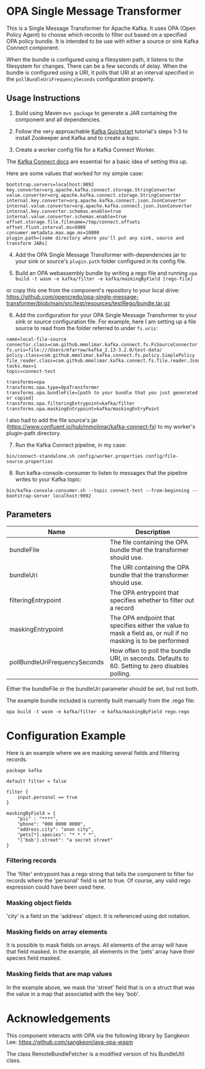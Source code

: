 # OPA Single Message Transformer

This is a Single Message Transformer for Apache Kafka.
It uses OPA (Open Policy Agent) to choose which records to filter out based on a specified OPA policy bundle.
It is intended to be use with either a source or sink Kafka Connect component.

When the bundle is configured using a filesystem path, it listens to the filesystem for changes.  There can be a few seconds of delay.
When the bundle is configured using a URI, it polls that URI at an interval specified in the `pollBundleUriFrequencySeconds` configuration property.

## Usage Instructions

1. Build using Maven `mvn package` to generate a JAR containing the component and all dependencies.

2. Follow the very approachable [Kafka Quickstart](https://kafka.apache.org/quickstart) tutorial's steps 1-3 to install Zookeeper and Kafka and to create a topic.  

3. Create a worker config file for a Kafka Connect Worker.

The [Kafka Connect docs](https://docs.confluent.io/home/connect/self-managed/userguide.html) are essential for a basic idea of setting this up.

Here are some values that worked for my simple case:
```
bootstrap.servers=localhost:9092
key.converter=org.apache.kafka.connect.storage.StringConverter
value.converter=org.apache.kafka.connect.storage.StringConverter
internal.key.converter=org.apache.kafka.connect.json.JsonConverter
internal.value.converter=org.apache.kafka.connect.json.JsonConverter
internal.key.converter.schemas.enable=true
internal.value.converter.schemas.enable=true
offset.storage.file.filename=/tmp/connect.offsets
offset.flush.interval.ms=5000
consumer.metadata.max.age.ms=10000
plugin.path=[some directory where you'll put any sink, source and transform JARs]
```

4. Add the OPA Single Message Transformer with-dependencies jar to your sink or source's `plugin.path` folder configured in its config file.


5. Build an OPA webassembly bundle by writing a rego file and running ```opa build -t wasm -e kafka/filter -e kafka/maskingByField [rego-file] ``` 

or copy this one from the component's repository to your local drive:
https://github.com/opencredo/opa-single-message-transformer/blob/main/src/test/resources/testRego/bundle.tar.gz


6. Add the configuration for your OPA Single Message Transformer to your sink or source configuration file.  For example, here I am setting up a file source to read from the folder referred to under `fs.uris`:

```
name=local-file-source
connector.class=com.github.mmolimar.kafka.connect.fs.FsSourceConnector
fs.uris=file:///Users/mfarrow/kafka_2.13-3.2.0/test-data/
policy.class=com.github.mmolimar.kafka.connect.fs.policy.SimplePolicy
file_reader.class=com.github.mmolimar.kafka.connect.fs.file.reader.JsonFileReader
tasks.max=1
topic=connect-test

transforms=opa
transforms.opa.type=OpaTransformer
transforms.opa.bundleFile=[path to your bundle that you just generated or copied]
transforms.opa.filteringEntrypoint=kafka/filter
transforms.opa.maskingEntrypoint=kafka/maskingEntryPoint
```

I also had to add the file source's jar (https://www.confluent.io/hub/mmolimar/kafka-connect-fs) to my worker's plugin-path directory.


7. Run the Kafka Connect pipeline, in my case:
```
bin/connect-standalone.sh config/worker.properties config/file-source.properties
```


8. Run kafka-console-consumer to listen to messages that the pipeline writes to your Kafka topic: 
```
bin/kafka-console-consumer.sh --topic connect-test --from-beginning --bootstrap-server localhost:9092
```

## Parameters

| Name                          | Description                                                                                                   |
|-------------------------------|---------------------------------------------------------------------------------------------------------------|
| bundleFile                    | The file containing the OPA bundle that the transformer should use.                                           |
| bundleUri                     | The URI containing the OPA bundle that the transformer should use.                                            |
| filteringEntrypoint           | The OPA entrypoint that specifies whether to filter out a record                                              |
| maskingEntrypoint             | The OPA endpoint that specifies either the value to mask a field as, or null if no masking is to be performed |
| pollBundleUriFrequencySeconds | How often to poll the bundle URI, in seconds. Defaults to 60. Setting to zero disables polling.               |

Either the bundleFile or the bundleUri parameter should be set, but not both.

The example bundle included is currently built manually from the .rego file:

`opa build -t wasm -e kafka/filter -e kafka/maskingByField rego.rego`

# Configuration Example 

Here is an example where we are masking several fields and filtering records.

```
package kafka

default filter = false

filter {
    input.personal == true
}

maskingByField = {
    "pii" : "****",
    "phone": "000 0000 0000",
    "address.city": "anon city",
    "pets[*].species": "* * * *",
    "['bob'].street": "a secret street"
}
```

### Filtering records
The 'filter' entrypoint has a rego string that tells the component to filter for records where the 'personal' field is set to true.
Of course, any valid rego expression could have been used here. 

### Masking object fields
'city' is a field on the 'address' object.  It is referenced using dot notation.

### Masking fields on array elements
It is possible to mask fields on arrays.
All elements of the array will have that field masked.
In the example, all elements in the 'pets' array have their species field masked.

### Masking fields that are map values
In the example above, we mask the 'street' field that is on a struct that was the value in a map that associated with the key 'bob'.

# Acknowledgements
This component interacts with OPA via the following library by Sangkeon Lee:
https://github.com/sangkeon/java-opa-wasm

The class RemoteBundleFetcher is a modified version of his BundleUtil class.
